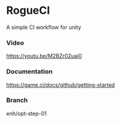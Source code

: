 # RogueCI
A simple CI workflow for unity

### Video

https://youtu.be/M2BZr02uai0

### Documentation

https://game.ci/docs/github/getting-started

### Branch
enh/opt-step-01
